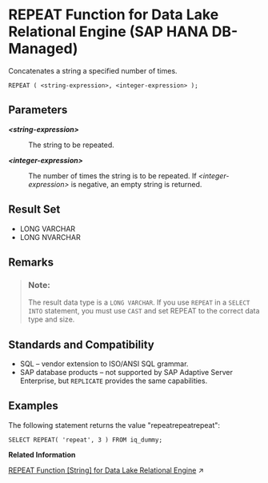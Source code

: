 <!-- loio0248da66d3bf4d7ba425f5b4f20ba6cc -->

# REPEAT Function for Data Lake Relational Engine \(SAP HANA DB-Managed\)

Concatenates a string a specified number of times.



```
REPEAT ( <string-expression>, <integer-expression> );
```



<a name="loio0248da66d3bf4d7ba425f5b4f20ba6cc__section_g32_l25_vrb"/>

## Parameters


<dl>
<dt><b>

*<string-expression\>*

</b></dt>
<dd>

The string to be repeated.



</dd><dt><b>

*<integer-expression\>*

</b></dt>
<dd>

The number of times the string is to be repeated. If *<integer-expression\>* is negative, an empty string is returned.



</dd>
</dl>



<a name="loio0248da66d3bf4d7ba425f5b4f20ba6cc__section_mxp_nn3_wrb"/>

## Result Set

-   LONG VARCHAR
-   LONG NVARCHAR



<a name="loio0248da66d3bf4d7ba425f5b4f20ba6cc__section_fqs_4n3_wrb"/>

## Remarks

> ### Note:  
> The result data type is a `LONG VARCHAR`. If you use `REPEAT` in a `SELECT INTO` statement, you must use `CAST` and set REPEAT to the correct data type and size.



<a name="loio0248da66d3bf4d7ba425f5b4f20ba6cc__section_jzj_pn3_wrb"/>

## Standards and Compatibility

-   SQL – vendor extension to ISO/ANSI SQL grammar.
-   SAP database products – not supported by SAP Adaptive Server Enterprise, but `REPLICATE` provides the same capabilities.



<a name="loio0248da66d3bf4d7ba425f5b4f20ba6cc__section_nxg_n25_vrb"/>

## Examples

The following statement returns the value "repeatrepeatrepeat":

```
SELECT REPEAT( 'repeat', 3 ) FROM iq_dummy;
```

**Related Information**  


[REPEAT Function \[String\] for Data Lake Relational Engine](https://help.sap.com/viewer/19b3964099384f178ad08f2d348232a9/2024_3_QRC/en-US/a579104184f2101598d4cd02edf61346.html "Concatenates a string a specified number of times.") :arrow_upper_right:

